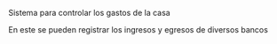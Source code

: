 Sistema para controlar los gastos de la casa

En este se pueden registrar los ingresos y egresos de diversos bancos
